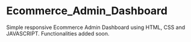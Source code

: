 # Ecommerce_Admin_Dashboard
Simple responsive Ecommerce Admin Dashboard using HTML, CSS and JAVASCRIPT. Functionalities added soon.
